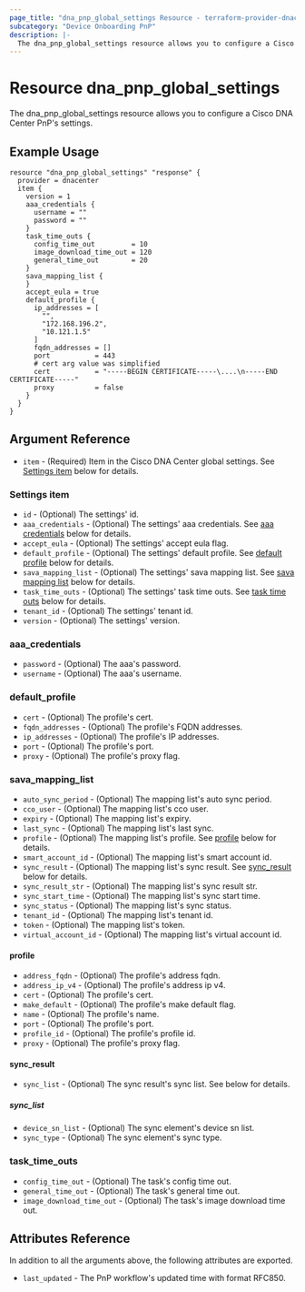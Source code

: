 ```yaml
---
page_title: "dna_pnp_global_settings Resource - terraform-provider-dnacenter"
subcategory: "Device Onboarding PnP"
description: |-
  The dna_pnp_global_settings resource allows you to configure a Cisco DNA Center PnP's settings.
---
```


# Resource dna_pnp_global_settings

The dna_pnp_global_settings resource allows you to configure a Cisco DNA Center PnP's settings.

## Example Usage

```hcl
resource "dna_pnp_global_settings" "response" {
  provider = dnacenter
  item {
    version = 1
    aaa_credentials {
      username = ""
      password = ""
    }
    task_time_outs {
      config_time_out         = 10
      image_download_time_out = 120
      general_time_out        = 20
    }
    sava_mapping_list {
    }
    accept_eula = true
    default_profile {
      ip_addresses = [
        "",
        "172.168.196.2",
        "10.121.1.5"
      ]
      fqdn_addresses = []
      port           = 443
      # cert arg value was simplified
      cert           = "-----BEGIN CERTIFICATE-----\....\n-----END CERTIFICATE-----"
      proxy          = false
    }
  }
}
```

## Argument Reference

- `item` - (Required) Item in the Cisco DNA Center global settings. See [Settings item](#settings-item) below for details.

### Settings item

- `id` - (Optional) The settings' id.
- `aaa_credentials` - (Optional) The settings' aaa credentials. See [aaa credentials](#aaa_credentials) below for details.
- `accept_eula` - (Optional) The settings' accept eula flag.
- `default_profile` - (Optional) The settings' default profile. See [default profile](#default_profile) below for details.
- `sava_mapping_list` - (Optional) The settings' sava mapping list. See [sava mapping list](#sava_mapping_list) below for details.
- `task_time_outs` - (Optional) The settings' task time outs. See [task time outs](#task_time_outs) below for details.
- `tenant_id` - (Optional) The settings' tenant id.
- `version` - (Optional) The settings' version.

### aaa_credentials

- `password` - (Optional) The aaa's password.
- `username` - (Optional) The aaa's username.

### default_profile

- `cert` - (Optional) The profile's cert.
- `fqdn_addresses` - (Optional) The profile's FQDN addresses.
- `ip_addresses` - (Optional) The profile's IP addresses.
- `port` - (Optional) The profile's port.
- `proxy` - (Optional) The profile's proxy flag.

### sava_mapping_list

- `auto_sync_period` - (Optional) The mapping list's auto sync period.
- `cco_user` - (Optional) The mapping list's cco user.
- `expiry` - (Optional) The mapping list's expiry.
- `last_sync` - (Optional) The mapping list's last sync.
- `profile` - (Optional) The mapping list's profile. See [profile](#profile) below for details.
- `smart_account_id` - (Optional) The mapping list's smart account id.
- `sync_result` - (Optional) The mapping list's sync result. See [sync_result](#sync_result) below for details.
- `sync_result_str` - (Optional) The mapping list's sync result str.
- `sync_start_time` - (Optional) The mapping list's sync start time.
- `sync_status` - (Optional) The mapping list's sync status.
- `tenant_id` - (Optional) The mapping list's tenant id.
- `token` - (Optional) The mapping list's token.
- `virtual_account_id` - (Optional) The mapping list's virtual account id.

#### profile

- `address_fqdn` - (Optional) The profile's address fqdn.
- `address_ip_v4` - (Optional) The profile's address ip v4.
- `cert` - (Optional) The profile's cert.
- `make_default` - (Optional) The profile's make default flag.
- `name` - (Optional) The profile's name.
- `port` - (Optional) The profile's port.
- `profile_id` - (Optional) The profile's profile id.
- `proxy` - (Optional) The profile's proxy flag.

#### sync_result

- `sync_list` - (Optional) The sync result's sync list. See below for details.

##### sync_list

- `device_sn_list` - (Optional) The sync element's device sn list.
- `sync_type` - (Optional) The sync element's sync type.

### task_time_outs

- `config_time_out` - (Optional) The task's config time out.
- `general_time_out` - (Optional) The task's general time out.
- `image_download_time_out` - (Optional) The task's image download time out.

## Attributes Reference

In addition to all the arguments above, the following attributes are exported.

- `last_updated` - The PnP workflow's updated time with format RFC850.
